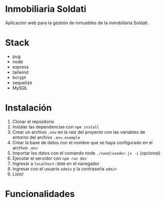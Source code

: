 # Inmobiliaria Soldati

Aplicación web para la gestión de inmuebles de la inmobiliaria Soldati.

# Stack
- pug
- node
- express
- tailwind
- bcrypt
- sequelize
- MySQL

# Instalación
1. Clonar el repositorio
2. Instalar las dependencias con `npm install`
3. Crear un archivo `.env` en la raíz del proyecto con las variables de entorno del archivo `.env.example`
4. Crear la base de datos con el nombre que se haya configurado en el archivo `.env`
5. Importar los datos con el comando node `./seed/seeder.js -i` (opcional)
6. Ejecutar el servidor con `npm run dev`
7. Ingresar a `localhost:3000` en el navegador
8. Ingresar con el usuario `admin` y la contraseña `admin`
9.  Listo!

# Funcionalidades